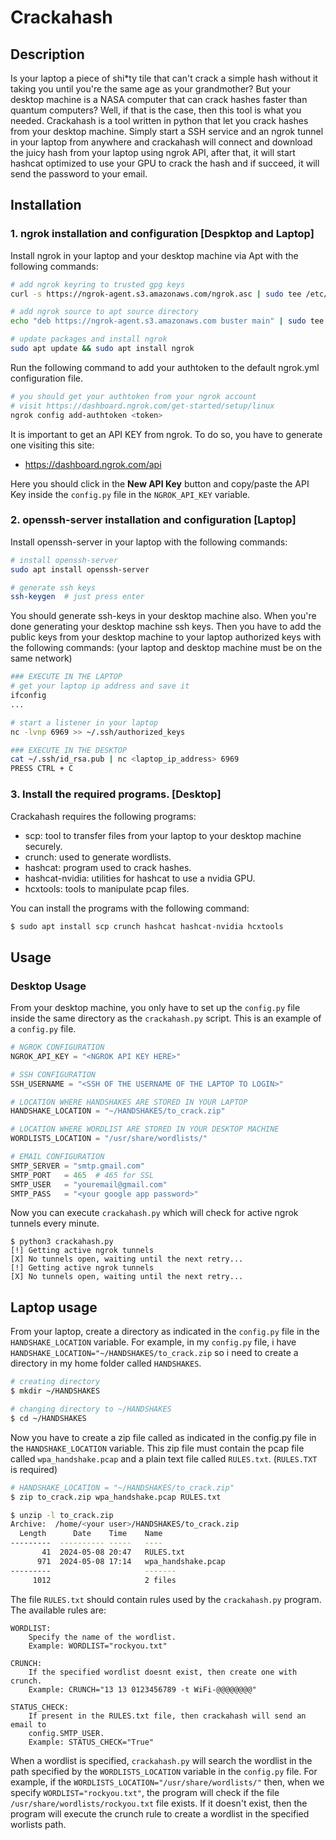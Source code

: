 # Crackahash
## Description
Is your laptop a piece of shi*ty tile that can't crack a simple hash without it taking you until you're the same age as your grandmother? But your desktop machine is a NASA computer that can crack hashes faster than quantum computers? Well, if that is the case, then this tool is what you needed. Crackahash is a tool written in python that let you crack hashes from your desktop machine. Simply start a SSH service and an ngrok tunnel in your laptop from anywhere and crackahash will connect and download the juicy hash from your laptop using ngrok API, after that, it will start hashcat optimized to use your GPU to crack the hash and if succeed, it will send the password to your email. 

## Installation
### 1. ngrok installation and configuration [Despktop and Laptop]
Install ngrok in your laptop and your desktop machine via Apt with the following commands:
```bash
# add ngrok keyring to trusted gpg keys
curl -s https://ngrok-agent.s3.amazonaws.com/ngrok.asc | sudo tee /etc/apt/trusted.gpg.d/ngrok.asc >/dev/null

# add ngrok source to apt source directory
echo "deb https://ngrok-agent.s3.amazonaws.com buster main" | sudo tee /etc/apt/sources.list.d/ngrok.list 

# update packages and install ngrok
sudo apt update && sudo apt install ngrok
```
Run the following command to add your authtoken to the default ngrok.yml configuration file.
```bash
# you should get your authtoken from your ngrok account
# visit https://dashboard.ngrok.com/get-started/setup/linux
ngrok config add-authtoken <token>
```
It is important to get an API KEY from ngrok. To do so, you have to generate one visiting this site: 
- https://dashboard.ngrok.com/api

Here you should click in the **New API Key** button and copy/paste the API Key inside the `config.py` file in the `NGROK_API_KEY` variable.

### 2. openssh-server installation and configuration [Laptop]
Install openssh-server in your laptop with the following commands:
```bash
# install openssh-server
sudo apt install openssh-server 

# generate ssh keys
ssh-keygen  # just press enter
```
You should generate ssh-keys in your desktop machine also. When you're done generating your desktop machine ssh keys. Then you have to add the public keys from your desktop machine to your laptop authorized keys with the following commands: (your laptop and desktop machine must be on the same network)
```bash
### EXECUTE IN THE LAPTOP
# get your laptop ip address and save it
ifconfig
...

# start a listener in your laptop
nc -lvnp 6969 >> ~/.ssh/authorized_keys

### EXECUTE IN THE DESKTOP
cat ~/.ssh/id_rsa.pub | nc <laptop_ip_address> 6969 
PRESS CTRL + C
```
### 3. Install the required programs. [Desktop]
Crackahash requires the following programs:
- scp: tool to transfer files from your laptop to your desktop machine securely.
- crunch: used to generate wordlists.
- hashcat: program used to crack hashes. 
- hashcat-nvidia: utilities for hashcat to use a nvidia GPU. 
- hcxtools: tools to manipulate pcap files.

You can install the programs with the following command:
```bash
$ sudo apt install scp crunch hashcat hashcat-nvidia hcxtools
```

## Usage
### Desktop Usage
From your desktop machine, you only have to set up the `config.py` file inside the same directory as the `crackahash.py` script. This is an example of a `config.py` file.
```python
# NGROK CONFIGURATION
NGROK_API_KEY = "<NGROK API KEY HERE>"

# SSH CONFIGURATION
SSH_USERNAME = "<SSH OF THE USERNAME OF THE LAPTOP TO LOGIN>"

# LOCATION WHERE HANDSHAKES ARE STORED IN YOUR LAPTOP
HANDSHAKE_LOCATION = "~/HANDSHAKES/to_crack.zip"

# LOCATION WHERE WORDLIST ARE STORED IN YOUR DESKTOP MACHINE
WORDLISTS_LOCATION = "/usr/share/wordlists/"

# EMAIL CONFIGURATION
SMTP_SERVER = "smtp.gmail.com"
SMTP_PORT   = 465  # 465 for SSL
SMTP_USER   = "youremail@gmail.com"
SMTP_PASS   = "<your google app password>"
```
Now you can execute `crackahash.py` which will check for active ngrok tunnels every minute.
```
$ python3 crackahash.py
[!] Getting active ngrok tunnels
[X] No tunnels open, waiting until the next retry...
[!] Getting active ngrok tunnels
[X] No tunnels open, waiting until the next retry...
```

## Laptop usage
From your laptop, create a directory as indicated in the `config.py` file in the `HANDSHAKE_LOCATION` variable. For example, in my `config.py` file, i have `HANDSHAKE_LOCATION="~/HANDSHAKES/to_crack.zip` so i need to  create a directory in my home folder called `HANDSHAKES`. 
```bash
# creating directory
$ mkdir ~/HANDSHAKES

# changing directory to ~/HANDSHAKES
$ cd ~/HANDSHAKES
```
Now you have to create a zip file called as indicated in the config.py file in the `HANDSHAKE_LOCATION` variable. This zip file must contain the pcap file called `wpa_handshake.pcap` and a plain text file called `RULES.txt`. (`RULES.TXT` is required)
```bash
# HANDSHAKE_LOCATION = "~/HANDSHAKES/to_crack.zip"
$ zip to_crack.zip wpa_handshake.pcap RULES.txt

$ unzip -l to_crack.zip
Archive:  /home/<your user>/HANDSHAKES/to_crack.zip
  Length      Date    Time    Name
---------  ---------- -----   ----
       41  2024-05-08 20:47   RULES.txt
      971  2024-05-08 17:14   wpa_handshake.pcap
---------                     -------
     1012                     2 files

```
The file `RULES.txt` should contain rules used by the `crackahash.py` program. The available rules are:
```
WORDLIST: 
    Specify the name of the wordlist. 
    Example: WORDLIST="rockyou.txt"

CRUNCH: 
    If the specified wordlist doesnt exist, then create one with crunch.
    Example: CRUNCH="13 13 0123456789 -t WiFi-@@@@@@@@"

STATUS_CHECK:
    If present in the RULES.txt file, then crackahash will send an email to
    config.SMTP_USER.
    Example: STATUS_CHECK="True"
```
When a wordlist is specified, `crackahash.py` will search the wordlist in the path specified by the `WORDLISTS_LOCATION` variable in the `config.py` file.
For example, if the `WORDLISTS_LOCATION="/usr/share/wordlists/"` then, when we specify `WORDLIST="rockyou.txt"`, the program will check if the file `/usr/share/wordlists/rockyou.txt` file exists. If it doesn't exist, then the program will execute the crunch rule to create a wordlist in the specified worlists path.
